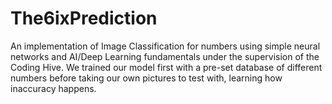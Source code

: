 # The6ixPrediction
An implementation of Image Classification for numbers using simple neural networks and AI/Deep Learning fundamentals under the supervision of the Coding Hive. We trained our model first with a pre-set database of different numbers before taking our own pictures to test with, learning how inaccuracy happens.
